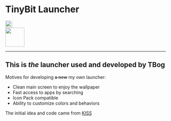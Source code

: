 # TinyBit Launcher
<p>
  <a href="https://github.com/TBog/TBLauncher/actions">
    <img src="https://github.com/TBog/TBLauncher/workflows/Android%20CI/badge.svg" height="22">
  </a>
  <br>
  <a href="https://play.google.com/store/apps/details?id=rocks.tbog.tblauncher">
    <img src="https://play.google.com/intl/en_us/badges/images/generic/en_badge_web_generic.png" height="60">
  </a>
</p>

***

## This is _the_ launcher used and developed by TBog

Motives for developing ~~a new~~ my own launcher:
- Clean main screen to enjoy the wallpaper 
- Fast access to apps by searching 
- Icon Pack compatible
- Ability to customize colors and behaviors 

<footer>
  <p>The initial idea and code came from <a href="https://github.com/Neamar/KISS" style="display: inline">KISS</a></p>
</footer>

